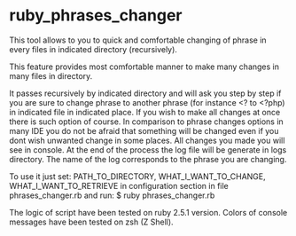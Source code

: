 # ruby_phrases_changer
This tool allows to you to quick and comfortable changing of phrase in every files in indicated directory (recursively).

This feature provides most comfortable manner to make many changes in many
files in directory. 

It passes recursively by indicated directory and
will ask you step by step if you are sure to change phrase to another phrase
(for instance <? to <?php) in indicated file in indicated place.
If you wish to make all changes at once there is such option of course.
In comparison to phrase changes options in many IDE
you do not be afraid that something will be changed even if you dont wish
unwanted change in some places.
All changes you made you will see in console.
At the end of the process the log file will be generate in logs directory.
The name of the log corresponds to the phrase you are changing.

To use it just set: 
PATH_TO_DIRECTORY, 
WHAT_I_WANT_TO_CHANGE, 
WHAT_I_WANT_TO_RETRIEVE
in configuration section in file phrases_changer.rb
and run:
$ ruby phrases_changer.rb

The logic of script have been tested on ruby 2.5.1 version.
Colors of console messages have been tested on zsh (Z Shell).
